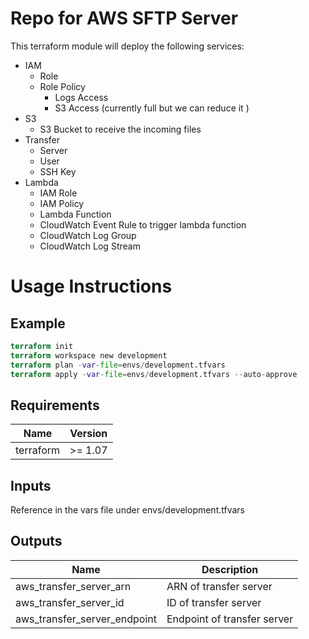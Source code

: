 # Repo for AWS SFTP Server

This terraform module will deploy the following services:
- IAM
  - Role
  - Role Policy
    - Logs Access
    - S3 Access (currently full but we can reduce it )
- S3
  - S3 Bucket to receive the incoming files
- Transfer
  - Server
  - User
  - SSH Key
- Lambda
  - IAM Role
  - IAM Policy
  - Lambda Function
  - CloudWatch Event Rule to trigger lambda function
  - CloudWatch Log Group
  - CloudWatch Log Stream

# Usage Instructions
## Example
```terraform
terraform init
terraform workspace new development
terraform plan -var-file=envs/development.tfvars
terraform apply -var-file=envs/development.tfvars --auto-approve
```

## Requirements

| Name | Version |
|------|---------|
| terraform | >= 1.07 |

## Inputs

Reference in the vars file under envs/development.tfvars

## Outputs

| Name | Description |
|------|-------------|
| aws_transfer_server_arn | ARN of transfer server |
| aws_transfer_server_id | ID of transfer server |
| aws_transfer_server_endpoint | Endpoint of transfer server |